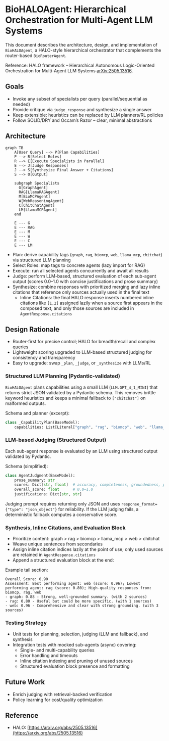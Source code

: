 # BioHALOAgent: Hierarchical Orchestration for Multi-Agent LLM Systems

This document describes the architecture, design, and implementation of `BioHALOAgent`, a HALO-style hierarchical orchestrator that complements the router-based `BioRouterAgent`.

Reference: HALO framework – Hierarchical Autonomous Logic-Oriented Orchestration for Multi-Agent LLM Systems [arXiv:2505.13516](https://arxiv.org/abs/2505.13516).

## Goals
- Invoke any subset of specialists per query (parallel/sequential as needed)
- Provide critique via `judge_response` and synthesize a single answer
- Keep extensible: heuristics can be replaced by LLM planners/RL policies
- Follow SOLID/DRY and Occam’s Razor – clear, minimal abstractions

## Architecture

```mermaid
graph TB
    A[User Query] --> P[Plan Capabilities]
    P --> R[Select Roles]
    R --> E[Execute Specialists in Parallel]
    E --> J[Judge Responses]
    J --> S[Synthesize Final Answer + Citations]
    S --> O[Output]

    subgraph Specialists
      G[GraphAgent]
      RAG[LlamaRAGAgent]
      M[BioMCPAgent]
      W[WebReasoningAgent]
      C[ChitChatAgent]
      LM[LlamaMCPAgent]
    end

    E --- G
    E --- RAG
    E --- M
    E --- W
    E --- C
    E --- LM
```

- Plan: derive capability tags (`graph`, `rag`, `biomcp`, `web`, `llama_mcp`, `chitchat`) via structured LLM planning
- Select Roles: map tags to concrete agents (lazy import for RAG)
- Execute: run all selected agents concurrently and await all results
- Judge: perform LLM-based, structured evaluation of each sub-agent output (scores 0.0–1.0 with concise justifications and prose summary)
- Synthesize: combine responses with prioritized merging and lazy inline citations that reference only sources actually used in the final text
  - Inline Citations: the final HALO response inserts numbered inline citations like `[1,2]` assigned lazily when a source first appears in the composed text, and only those sources are included in `AgentResponse.citations`

## Design Rationale
- Router-first for precise control; HALO for breadth/recall and complex queries
- Lightweight scoring upgraded to LLM-based structured judging for consistency and transparency
- Easy to upgrade: swap `_plan`, `_judge`, or `_synthesize` with LLMs/RL

### Structured LLM Planning (Pydantic-validated)
`BioHALOAgent` plans capabilities using a small LLM (`LLM.GPT_4_1_MINI`) that returns strict JSON validated by a Pydantic schema. This removes brittle keyword heuristics and keeps a minimal fallback to `["chitchat"]` on malformed outputs.

Schema and planner (excerpt):

```python
class _CapabilityPlan(BaseModel):
    capabilities: List[Literal["graph", "rag", "biomcp", "web", "llama_mcp", "chitchat"]]
```

### LLM-based Judging (Structured Output)
Each sub-agent response is evaluated by an LLM using structured output validated by Pydantic.

Schema (simplified):
```python
class AgentJudgment(BaseModel):
    prose_summary: str
    scores: Dict[str, float]  # accuracy, completeness, groundedness, professional_tone, clarity_coherence, relevance, usefulness
    overall_score: float      # 0.0–1.0
    justifications: Dict[str, str]
```

Judging prompt requires returning only JSON and uses `response_format={"type": "json_object"}` for reliability. If the LLM judging fails, a deterministic fallback computes a conservative score.

### Synthesis, Inline Citations, and Evaluation Block
- Prioritize content: graph > rag > biomcp > llama_mcp > web > chitchat
- Weave unique sentences from secondaries
- Assign inline citation indices lazily at the point of use; only used sources are retained in `AgentResponse.citations`
- Append a structured evaluation block at the end:

Example tail section:
```
Overall Score: 0.90
Assessment: Best performing agent: web (score: 0.96); Lowest performing agent: rag (score: 0.80); High-quality responses from: biomcp, rag, web
- graph: 0.88 - Strong, well-grounded summary. (with 2 sources)
- rag: 0.80 - Useful but could be more specific. (with 1 sources)
- web: 0.96 - Comprehensive and clear with strong grounding. (with 3 sources)
```

### Testing Strategy
- Unit tests for planning, selection, judging (LLM and fallback), and synthesis
- Integration tests with mocked sub-agents (async) covering:
  - Single- and multi-capability queries
  - Error handling and timeouts
  - Inline citation indexing and pruning of unused sources
  - Structured evaluation block presence and formatting

## Future Work
- Enrich judging with retrieval-backed verification
- Policy learning for cost/quality optimization

## Reference
- HALO: [https://arxiv.org/abs/2505.13516](https://arxiv.org/abs/2505.13516)
